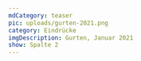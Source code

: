 ```yaml
---
mdCategory: teaser
pic: uploads/gurten-2021.png
category: Eindrücke
imgDescription: Gurten, Januar 2021
show: Spalte 2
---
```

